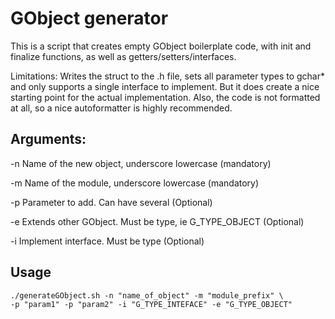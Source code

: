# GObject generator

This is a script that creates empty GObject boilerplate code, with init
and finalize functions, as well as getters/setters/interfaces.

Limitations: Writes the struct to the .h file, sets all parameter types
to gchar* and only supports a single interface to implement. But it does
create a nice starting point for the actual implementation. Also, the code
is not formatted at all, so a nice autoformatter is highly recommended.

## Arguments:
 -n Name of the new object, underscore lowercase (mandatory)

 -m Name of the module, underscore lowercase (mandatory)

 -p Parameter to add. Can have several (Optional)

 -e Extends other GObject. Must be type, ie G_TYPE_OBJECT (Optional)

 -i Implement interface. Must be type (Optional)

## Usage
````
./generateGObject.sh -n "name_of_object" -m "module_prefix" \
-p "param1" -p "param2" -i "G_TYPE_INTEFACE" -e "G_TYPE_OBJECT"
````
